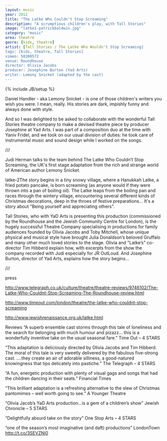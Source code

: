 ```yaml
---
layout: music
year: 2012
title: "The Latke Who Couldn't Stop Screaming"
description: "A scrumptious children's play, with Tall Stories"
image: "latke1-patrickbaldwin.jpg"
category: "music"
area: theatre
genre: [kids, theatre]
artist: [Tall Stories / The Latke Who Wouldn't Stop Screaming]
tags: [kids, theatre, Tall Stories]
vimeo: 58200572
venue: Roundhouse
director: Olivia Jacobs
producer: Josephine Burton (Yad Arts)
writer: Lemony Snicket (adapted by the cast)
---
```

{% include JB/setup %}

Daniel Handler - aka Lemony Snicket - is one of those children's writers you wish you were. I mean, really. His stories are dark, impishly funny and always done with style. 

And so I was delighted to be asked to collaborate with the wonderful Tall Stories theatre company to make a devised theatre piece by producer Josephine at Yad Arts. I was part of a composition duo at the time with Yaniv Fridel, and we took on our usual division of duties: he took care of instrumental music and sound design while I worked on the songs.


///


Judi Herman talks to the team behind The Latke Who Couldn’t Stop Screaming, the UK's first stage adaptation from the rich and strange world of American author Lemony Snicket.

latke-2The story begins in a tiny snowy village, where a Hanukkah Latke, a fried potato pancake, is born screaming (as anyone would if they were thrown into a pan of boiling oil). The Latke leaps from the boiling pan and races through the wintery village, encountering several different kinds of Christmas decorations, deep in the throes of festive preparations... It's a story about "Being yourself and appreciating others".

Tall Stories, who with YaD Arts is presenting this production (commissioned by the Roundhouse and the Jewish Community Centre for London), is the hugely successful Theatre Company specialising in productions for family audiences founded by Olivia Jacobs and Toby Mitchell, whose unique physical and musical style have brought Julia Donaldson’s beloved Gruffalo and many other much loved stories to the stage. Olivia and "Latke’s" co-director Tim Hibberd explain how, with excerpts from the show the company recorded with Judi especially for JR OutLoud. And Josephine Burton, director of Yad Arts, explains how the story begins...

///


press

http://www.telegraph.co.uk/culture/theatre/theatre-reviews/9746102/The-Latke-Who-Couldnt-Stop-Screaming-The-Roundhouse-review.html

http://www.timeout.com/london/theatre/the-latke-who-couldnt-stop-screaming

http://www.jewishrenaissance.org.uk/latke.html

Reviews
“A superb ensemble cast storms through this tale of loneliness and the search for belonging with much humour and pizazz… this is a wonderfully inventive take on the usual seasonal fare.” Time Out – 4 STARS

“This adaptation is deliciously directed by Olivia Jacobs and Tim Hibberd. The moral of this tale is very sweetly delivered by the fabulous five-strong cast. ….they create an air of adorable silliness, a good-natured knowingness that tips delicately into pastiche.” The Telegraph – 4 STARS 

“A fun, energetic production with plenty of visual gags and songs that had the children dancing in their seats.” Financial Times

“This brilliant adaptation is a refreshing alternative to the slew of Christmas pantomimes – well worth going to see.” A Younger Theatre

“Olivia Jacob’s YaD Arts production…is a gem of a children’s show” Jewish Chronicle – 5 STARS

“Delightfully absurd take on the story” One Stop Arts – 4 STARS

“one of the season’s most imaginative (and daft) productions” LondonTown http://t.co/3SEVZNj0